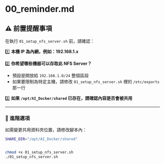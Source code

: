 # 00_reminder.md
## ⚠️ 前置提醒事項

在執行 `01_setup_nfs_server.sh` 前，請確認：

1️⃣ **本機 IP 為內網，例如：192.168.1.x**

2️⃣ **你希望哪些機器可以存取此 NFS Server？**
   - 預設是開放給 `192.168.1.0/24` 整個區段
   - 如果要限制為特定主機，請修改 `01_setup_nfs_server.sh` 裡的 `/etc/exports` 那一行

3️⃣ **如果 `/opt/AI_Docker/shared` 已存在，請確認內容是否會被共用**

---

### 📌 進階選項

如需變更共用資料夾位置，請修改腳本內：
```bash
SHARE_DIR="/opt/AI_Docker/shared"


chmod +x 01_setup_nfs_server.sh
./01_setup_nfs_server.sh